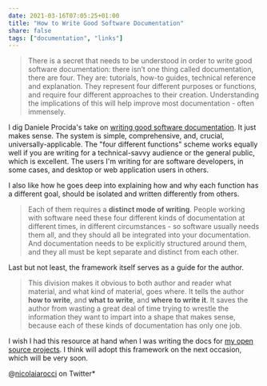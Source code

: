```yaml
---
date: 2021-03-16T07:05:25+01:00
title: "How to Write Good Software Documentation"
share: false
tags: ["documentation", "links"]
---
```

> There is a secret that needs to be understood in order to write good software
> documentation: there isn’t one thing called documentation, there are four.
> They are: tutorials, how-to guides, technical reference and explanation. They
> represent four different purposes or functions, and require four different
> approaches to their creation. Understanding the implications of this will
> help improve most documentation - often immensely.

I dig Daniele Procida's take on [writing good software documentation][1]. It
just makes sense. The system is simple, comprehensive, and, crucial,
universally-applicable. The "four different functions" scheme works equally
well if you are writing for a technical-savvy audience or the general public,
which is excellent. The users I'm writing for are software developers, in some
cases, and desktop or web application users in others. 

I also like how he goes deep into explaining how and why each function has
a different goal, should be isolated and written differently from others. 

> Each of them requires a **distinct mode of writing**. People working with
> software need these four different kinds of documentation at different times,
> in different circumstances - so software usually needs them all, and they
> should all be integrated into your documentation. And documentation needs to
> be explicitly structured around them, and they all must be kept separate and
> distinct from each other.

Last but not least, the framework itself serves as a guide for the author. 

> This division makes it obvious to both author and reader what material, and
> what kind of material, goes where. It tells the author **how to write**, and
> **what to write**, and **where to write it**. It saves the author from
> wasting a great deal of time trying to wrestle the information they want to
> impart into a shape that makes sense, because each of these kinds of
> documentation has only one job.

I wish I had this resource at hand when I was writing the docs for [my open
source projects][2]. I think will adopt this framework on the next occasion,
which will be very soon.


@[nicolaiarocci][tw] on Twitter*

 [1]: https://documentation.divio.com/
 [2]: /opensource/
 [rss]: https://nicolaiarocci.com/index.xml
 [tw]: http://twitter.com/nicolaiarocci
 [nl]: https://buttondown.email/nicolaiarocci
